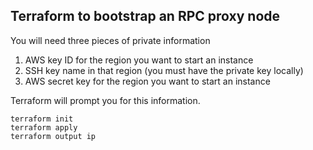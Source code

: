 ## Terraform to bootstrap an RPC proxy node

You will need three pieces of private information

1. AWS key ID for the region you want to start an instance
2. SSH key name in that region (you must have the private key locally)
3. AWS secret key for the region you want to start an instance

Terraform will prompt you for this information.

```
terraform init
terraform apply
terraform output ip
```
